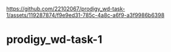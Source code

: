 

https://github.com/22102067/prodigy_wd-task-1/assets/119287874/f9e9ed31-785c-4a8c-a6f9-a3f9986b6398

# prodigy_wd-task-1
